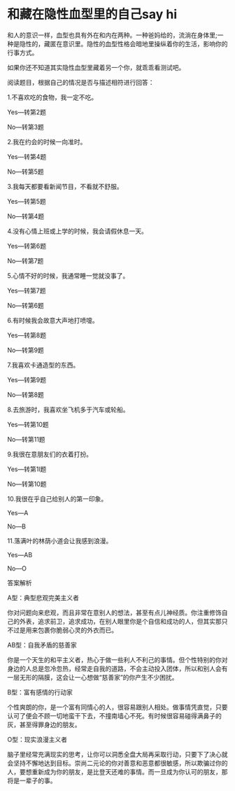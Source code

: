 # 和藏在隐性血型里的自己say hi

和人的意识一样，血型也具有外在和内在两种。一种爸妈给的，流淌在身体里;一种是隐性的，藏匿在意识里。隐性的血型性格会暗地里操纵着你的生活，影响你的行事方式。 

如果你还不知道其实隐性血型里藏着另一个你，就乖乖看测试吧。 

阅读题目，根据自己的情况是否与描述相符进行回答： 

1.不喜欢吃的食物，我一定不吃。 

Yes—转第2题 

No—转第3题 

2.我在约会的时候一向准时。 

Yes—转第4题 

No—转第5题 

3.我每天都要看新闻节目，不看就不舒服。 

Yes—转第5题 

No—转第4题 

4.没有心情上班或上学的时候，我会请假休息一天。 

Yes—转第6题 

No—转第7题 

5.心情不好的时候，我通常睡一觉就没事了。 

Yes—转第7题 

No—转第6题 

6.有时候我会故意大声地打喷嚏。 

Yes—转第8题 

No—转第9题 

7.我喜欢卡通造型的东西。 

Yes—转第9题 

No—转第8题 

8.去旅游时，我喜欢坐飞机多于汽车或轮船。 

Yes—转第10题 

No—转第11题 

9.我很在意朋友们的衣着打扮。 

Yes—转第1l题 

No—转第10题 

10.我很在乎自己给别人的第一印象。 

Yes—A 

No—B 

11.落满叶的林荫小道会让我感到浪漫。 

Yes—AB 

No—O 

答案解析 

A型：典型悲观完美主义者 

你对问题向来悲观，而且非常在意别人的想法，甚至有点儿神经质。你注重修饰自己的外表，追求前卫，追求成功，在别人眼里你是个自信和成功的人，但其实那只不过是用来包裹你脆弱心灵的外衣而已。 

AB型：自我矛盾的慈善家 

你是一个天生的和平主义者，热心于做一些利人不利己的事情。但个性特别的你对身边的人总是忽冷忽热，经常走自我的道路，不会主动投入团体，所以和别人会有一层无形的隔膜，这会让一心想做“慈善家”的你产生不少困扰。 

B型：富有感情的行动家 

个性爽朗的你，是一个富有同情心的人，很容易跟别人相处。做事情凭直觉，只要认可了便会不顾一切地蛮干下去，不撞南墙心不死。有时候很容易碰得满鼻子的灰，甚至得罪身边的朋友。 

O型：现实浪漫主义者 

脑子里经常充满现实的思考，让你可以洞悉全盘大局再采取行动，只要下了决心就会坚持不懈地达到目标。崇尚二元论的你对善意和恶意都很敏感，所以欺骗过你的人，要想重新成为你的朋友，是比登天还难的事情。而一旦成为你认可的朋友，那将是一辈子的事。